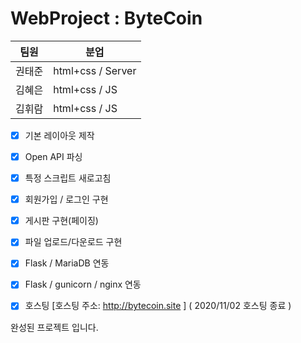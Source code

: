 # WebProject : ByteCoin

     
팀원 | 분업
------------ | -------------
권태준 | html+css / Server
김혜은 | html+css / JS
김휘람 | html+css / JS

- [x] 기본 레이아웃 제작
- [x] Open API 파싱 
- [x] 특정 스크립트 새로고침
- [x] 회원가입 / 로그인 구현
- [x] 게시판 구현(페이징)
- [x] 파일 업로드/다운로드 구현
- [x] Flask / MariaDB 연동
- [x] Flask / gunicorn / nginx 연동
- [x] 호스팅 [호스팅 주소: http://bytecoin.site ] ( 2020/11/02 호스팅 종료 )



완성된 프로젝트 입니다.
